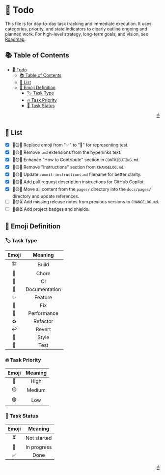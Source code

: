 <!-- markdownlint-disable MD033 MD041 -->

<a id="top"></a>

# 📝 Todo

This file is for day-to-day task tracking and immediate execution. It uses
categories, priority, and state indicators to clearly outline ongoing and
planned work. For high-level strategy, long-term goals, and vision, see
[Roadmap](ROADMAP.md).

## 📚 Table of Contents

- [📝 Todo](#-todo)
  - [📚 Table of Contents](#-table-of-contents)
  - [📝 List](#-list)
  - [📗 Emoji Definition](#-emoji-definition)
    - [🏷️ Task Type](#️-task-type)
    - [🔥 Task Priority](#-task-priority)
    - [📅 Task Status](#-task-status)

<p align="right"><a href="#top">☝️</a></p>

## 📝 List

- [x] 📝🟡✅ Replace emoji from "✅" to "🧪" for representing test.
- [x] 📝🟡✅ Remove `.md` extensions from the hyperlinks text.
- [x] 📝🟡✅ Enhance "How to Contribute" section in `CONTRIBUTING.md`.
- [x] 📝🟡✅ Remove "Instructions" section from `CHANGELOG.md`.
- [x] 📝🟡✅ Update `commit-instructions.md` filename for better clarity.
- [x] 📝🟡✅ Add pull request description instructions for GitHub Copilot.
- [x] 📝🟡✅ Move all content from the `pages/` directory into the `docs/pages/`
      directory and update references.
- [ ] 📝🟡⏳ Add missing release notes from previous versions to `CHANGELOG.md`.
- [ ] 📝🟢⏳ Add project badges and shields.

## 📗 Emoji Definition

### 🏷️ Task Type

| **Emoji** |  **Meaning**  |
| :-------: | :-----------: |
|    🏗️     |     Build     |
|    🔧     |     Chore     |
|    👷     |      CI       |
|    📝     | Documentation |
|    ✨     |    Feature    |
|    🐛     |      Fix      |
|    🚀     |  Performance  |
|    ♻️     |   Refactor    |
|    ↩️     |    Revert     |
|    🎨     |     Style     |
|    🧪     |     Test      |

### 🔥 Task Priority

| **Emoji** | **Meaning** |
| :-------: | :---------: |
|    🔴     |    High     |
|    🟡     |   Medium    |
|    🟢     |     Low     |

### 📅 Task Status

| **Emoji** | **Meaning** |
| :-------: | :---------: |
|    ⏳     | Not started |
|    🔄     | In progress |
|    ✅     |    Done     |

<p align="right"><a href="#top">☝️</a></p>
